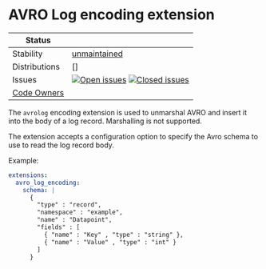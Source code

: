 # AVRO Log encoding extension

<!-- status autogenerated section -->
| Status        |           |
| ------------- |-----------|
| Stability     | [unmaintained]  |
| Distributions | [] |
| Issues        | [![Open issues](https://img.shields.io/github/issues-search/open-telemetry/opentelemetry-collector-contrib?query=is%3Aissue%20is%3Aopen%20label%3Aextension%2Favrologencoding%20&label=open&color=orange&logo=opentelemetry)](https://github.com/open-telemetry/opentelemetry-collector-contrib/issues?q=is%3Aopen+is%3Aissue+label%3Aextension%2Favrologencoding) [![Closed issues](https://img.shields.io/github/issues-search/open-telemetry/opentelemetry-collector-contrib?query=is%3Aissue%20is%3Aclosed%20label%3Aextension%2Favrologencoding%20&label=closed&color=blue&logo=opentelemetry)](https://github.com/open-telemetry/opentelemetry-collector-contrib/issues?q=is%3Aclosed+is%3Aissue+label%3Aextension%2Favrologencoding) |
| [Code Owners](https://github.com/open-telemetry/opentelemetry-collector-contrib/blob/main/CONTRIBUTING.md#becoming-a-code-owner)    |  |

[unmaintained]: https://github.com/open-telemetry/opentelemetry-collector#unmaintained
<!-- end autogenerated section -->

The `avrolog` encoding extension is used to unmarshal AVRO and insert it into the body of a log record. Marshalling is not supported.

The extension accepts a configuration option to specify the Avro schema to use to read the log record body.

Example:
```yaml
extensions:
  avro_log_encoding:
    schema: |
      {
        "type" : "record",
        "namespace" : "example",
        "name" : "Datapoint",
        "fields" : [
          { "name" : "Key" , "type" : "string" },
          { "name" : "Value" , "type" : "int" }
        ]
      }
```